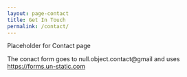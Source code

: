 ```yaml
---
layout: page-contact
title: Get In Touch
permalink: /contact/
---
```


Placeholder for Contact page 

The conact form goes to null.object.contact@gmail and uses https://forms.un-static.com